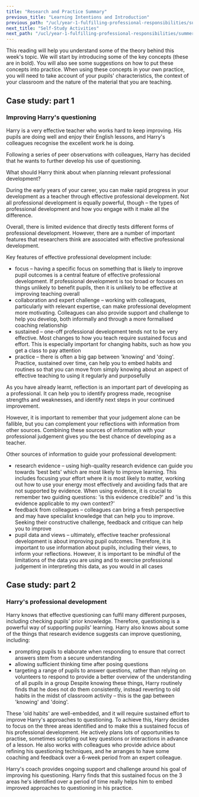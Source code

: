 ```yaml
---
title: "Research and Practice Summary"
previous_title: "Learning Intentions and Introduction"
previous_path: "/ucl/year-1-fulfilling-professional-responsibilities/summer-week-6-ect-learning-intentions-and-introduction"
next_title: "Self-Study Activities"
next_path: "/ucl/year-1-fulfilling-professional-responsibilities/summer-week-6-ect-self-study-activities"
---
```


This reading will help you understand some of the theory behind this week's topic. We will start by introducing some of the key concepts (these are in bold). You will also see some suggestions on how to put these concepts into practice. When using these concepts in your own practice, you will need to take account of your pupils' characteristics, the context of your classroom and the nature of the material that you are teaching.

## Case study: part 1

### Improving Harry's questioning

Harry is a very effective teacher who works hard to keep improving. His pupils are
doing well and enjoy their English lessons, and Harry's colleagues recognise the
excellent work he is doing.

Following a series of peer observations with colleagues, Harry has decided that he wants to further develop his use of questioning.

What should Harry think about when planning relevant professional development?

During the early years of your career, you can make rapid progress in your development as a teacher through effective professional development. Not all professional development is equally powerful, though – the types of professional development and how you engage with it make all the difference.

Overall, there is limited evidence that directly tests different forms of professional development. However, there are a number of important features that researchers think are associated with effective professional development.

Key features of effective professional development include:

- focus – having a specific focus on something that is likely to improve pupil outcomes is a central feature of effective professional development. If professional development is too broad or focuses on things unlikely to benefit pupils, then it is unlikely to be effective at improving teaching overall
- collaboration and expert challenge – working with colleagues, particularly with relevant expertise, can make professional development more motivating. Colleagues can also provide support and challenge to help you develop, both informally and through a more formalised coaching relationship
- sustained – one-off professional development tends not to be very effective. Most changes to how you teach require sustained focus and effort. This is especially important for changing habits, such as how you get a class to pay attention
- practice – there is often a big gap between 'knowing' and 'doing'. Practice, sustained over time, can help you to embed habits and routines so that you can move from simply knowing about an aspect of effective teaching to using it regularly and purposefully

As you have already learnt, reflection is an important part of developing as a professional. It can help you to identify progress made, recognise strengths and weaknesses, and identify next steps in your continued improvement.

However, it is important to remember that your judgement alone can be fallible, but you can complement your reflections with information from other sources. Combining these sources of information with your professional judgement gives you the best chance of developing as a teacher.

Other sources of information to guide your professional development:

- research evidence – using high-quality research evidence can guide you towards 'best bets' which are most likely to improve learning. This includes focusing your effort where it is most likely to matter, working out how to use your energy most effectively and avoiding fads that are not supported by evidence. When using evidence, it is crucial to remember two guiding questions: 'is this evidence credible?' and 'is this evidence applicable to my own context?'
- feedback from colleagues – colleagues can bring a fresh perspective and may have specialist knowledge that can help you to improve. Seeking their constructive challenge, feedback and critique can help you to improve
- pupil data and views – ultimately, effective teacher professional development is about improving pupil outcomes. Therefore, it is important to use information about pupils, including their views, to inform your reflections. However, it is important to be mindful of the limitations of the data you are using and to exercise professional judgement in interpreting this data, as you would in all cases

## Case study: part 2

### Harry's professional development

Harry knows that effective questioning can fulfil many different purposes, including
checking pupils' prior knowledge. Therefore, questioning is a powerful way of supporting
pupils' learning. Harry also knows about some of the things that research evidence
suggests can improve questioning, including:

- prompting pupils to elaborate when responding to ensure that correct answers stem from a secure understanding
- allowing sufficient thinking time after posing questions
- targeting a range of pupils to answer questions, rather than relying on volunteers to respond to provide a better overview of the understanding of all pupils in a group
  Despite knowing these things, Harry routinely finds that he does not do them consistently,
  instead reverting to old habits in the midst of classroom activity – this is the
  gap between 'knowing' and 'doing'.

These 'old habits' are well-embedded, and it will
require sustained effort to improve Harry's approaches to questioning. To achieve
this, Harry decides to focus on the three areas identified and to make this a sustained
focus of his professional development. He actively plans lots of opportunities to
practise, sometimes scripting out key questions or interactions in advance of a lesson.
He also works with colleagues who provide advice about refining his questioning techniques,
and he arranges to have some coaching and feedback over a 6-week period from an expert
colleague.

Harry's coach provides ongoing support and challenge around his goal of
improving his questioning. Harry finds that this sustained focus on the 3 areas he's
identified over a period of time really helps him to embed improved approaches to
questioning in his practice.
